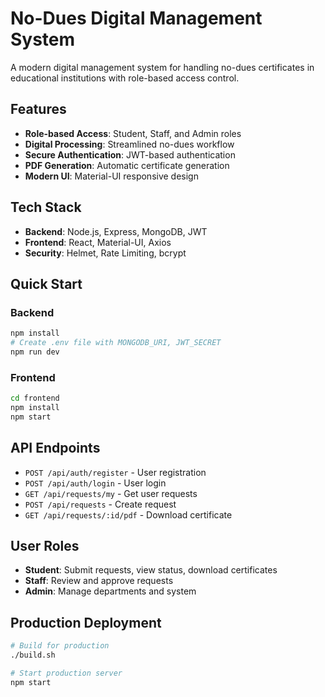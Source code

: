 # No-Dues Digital Management System

A modern digital management system for handling no-dues certificates in educational institutions with role-based access control.

## Features

- **Role-based Access**: Student, Staff, and Admin roles
- **Digital Processing**: Streamlined no-dues workflow
- **Secure Authentication**: JWT-based authentication
- **PDF Generation**: Automatic certificate generation
- **Modern UI**: Material-UI responsive design

## Tech Stack

- **Backend**: Node.js, Express, MongoDB, JWT
- **Frontend**: React, Material-UI, Axios
- **Security**: Helmet, Rate Limiting, bcrypt

## Quick Start

### Backend

```bash
npm install
# Create .env file with MONGODB_URI, JWT_SECRET
npm run dev
```

### Frontend

```bash
cd frontend
npm install
npm start
```

## API Endpoints

- `POST /api/auth/register` - User registration
- `POST /api/auth/login` - User login
- `GET /api/requests/my` - Get user requests
- `POST /api/requests` - Create request
- `GET /api/requests/:id/pdf` - Download certificate

## User Roles

- **Student**: Submit requests, view status, download certificates
- **Staff**: Review and approve requests
- **Admin**: Manage departments and system

## Production Deployment

```bash
# Build for production
./build.sh

# Start production server
npm start
```

